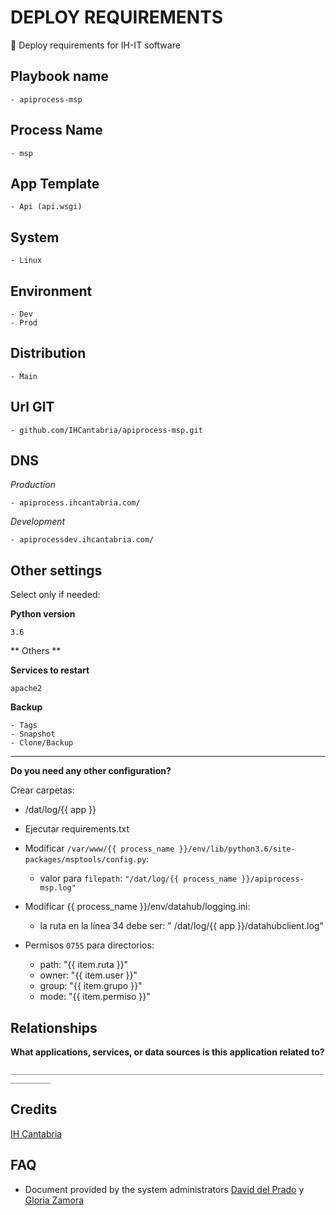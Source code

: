 # DEPLOY REQUIREMENTS

🚀 Deploy requirements for IH-IT software

## Playbook name

    - apiprocess-msp

## Process Name

    - msp

## App Template

    - Api (api.wsgi)
  

## System

    - Linux

## Environment

    - Dev
    - Prod

## Distribution

    - Main

## Url GIT

    - github.com/IHCantabria/apiprocess-msp.git

## DNS

_Production_

    - apiprocess.ihcantabria.com/

_Development_

    - apiprocessdev.ihcantabria.com/



## Other settings

Select only if needed:

**Python version**

`3.6`

** Others **

**Services to restart**

`apache2`

**Backup**

    - Tags
    - Snapshot
    - Clone/Backup

---

**Do you need any other configuration?**

Crear carpetas:
- /dat/log/{{ app }}

* Ejecutar requirements.txt


* Modificar `/var/www/{{ process_name }}/env/lib/python3.6/site-packages/msptools/config.py`:
    - valor para `filepath`: `"/dat/log/{{ process_name }}/apiprocess-msp.log"`



* Modificar {{ process_name }}/env/datahub/logging.ini:

    - la ruta en la línea 34 debe ser: " /dat/log/{{ app }}/datahubclient.log"



* Permisos `0755` para directorios:
    - path: "{{ item.ruta }}"
    - owner: "{{ item.user }}"
    - group: "{{ item.grupo }}"
    - mode: "{{ item.permiso }}"
    

## Relationships

**What applications, services, or data sources is this application related to?**

`_______________________________________________________________________________`

## Credits

[IH Cantabria](https://github.com/IHCantabria)

## FAQ

- Document provided by the system administrators [David del Prado](https://ihcantabria.com/directorio-personal/tecnologo/david-del-prado-secadas/) y [Gloria Zamora](https://ihcantabria.com/directorio-personal/tecnologo/gloria-zamora/)
